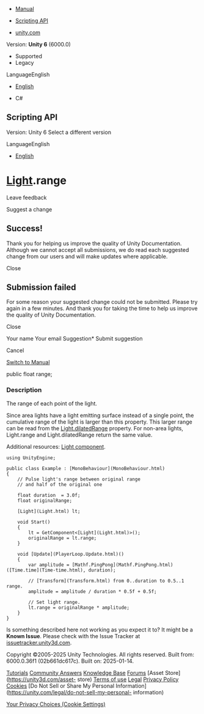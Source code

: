 [ ]()

  * [Manual](../Manual/index.html)
  * [Scripting API](../ScriptReference/index.html)

  * [unity.com](https://unity.com/)

Version: **Unity 6** (6000.0)

  * Supported
  * Legacy

LanguageEnglish

  * [English]()

  * C#

[ ](https://docs.unity3d.com)

## Scripting API

Version: Unity 6 Select a different version

LanguageEnglish

  * [English]()

#  [Light](Light.html).range

Leave feedback

Suggest a change

## Success!

Thank you for helping us improve the quality of Unity Documentation. Although
we cannot accept all submissions, we do read each suggested change from our
users and will make updates where applicable.

Close

## Submission failed

For some reason your suggested change could not be submitted. Please <a>try
again</a> in a few minutes. And thank you for taking the time to help us
improve the quality of Unity Documentation.

Close

Your name Your email Suggestion* Submit suggestion

Cancel

[Switch to Manual](../Manual/class-Light.html "Go to Light Component in the
Manual")

public float range;

### Description

The range of each point of the light.  
  
Since area lights have a light emitting surface instead of a single point, the
cumulative range of the light is larger than this property. This larger range
can be read from the [Light.dilatedRange](Light-dilatedRange.html) property.
For non-area lights, Light.range and Light.dilatedRange return the same value.

Additional resources: [Light component](../Manual/class-Light.html).

    
    
    using UnityEngine;  
      
    public class Example : [MonoBehaviour](MonoBehaviour.html)
    {
        // Pulse light's range between original range
        // and half of the original one  
      
        float duration  = 3.0f;
        float originalRange;  
      
        [Light](Light.html) lt;  
      
        void Start()
        {
            lt = GetComponent<[Light](Light.html)>();
            originalRange = lt.range;
        }  
      
        void [Update](PlayerLoop.Update.html)()
        {
            var amplitude = [Mathf.PingPong](Mathf.PingPong.html)([Time.time](Time-time.html), duration);  
      
            // [Transform](Transform.html) from 0..duration to 0.5..1 range.
            amplitude = amplitude / duration * 0.5f + 0.5f;  
      
            // Set light range.
            lt.range = originalRange * amplitude;
        }
    }
    

Is something described here not working as you expect it to? It might be a
**Known Issue**. Please check with the Issue Tracker at
[issuetracker.unity3d.com](https://issuetracker.unity3d.com).

Copyright ©2005-2025 Unity Technologies. All rights reserved. Built from:
6000.0.36f1 (02b661dc617c). Built on: 2025-01-14.

[Tutorials](https://unity3d.com/learn) [Community
Answers](https://answers.unity3d.com) [Knowledge
Base](https://support.unity3d.com/hc/en-us)
[Forums](https://forum.unity3d.com) [Asset Store](https://unity3d.com/asset-
store) [Terms of use](https://docs.unity3d.com/Manual/TermsOfUse.html)
[Legal](https://unity.com/legal) [Privacy
Policy](https://unity.com/legal/privacy-policy)
[Cookies](https://unity.com/legal/cookie-policy) [Do Not Sell or Share My
Personal Information](https://unity.com/legal/do-not-sell-my-personal-
information)

[Your Privacy Choices (Cookie Settings)](javascript:void\(0\);)

